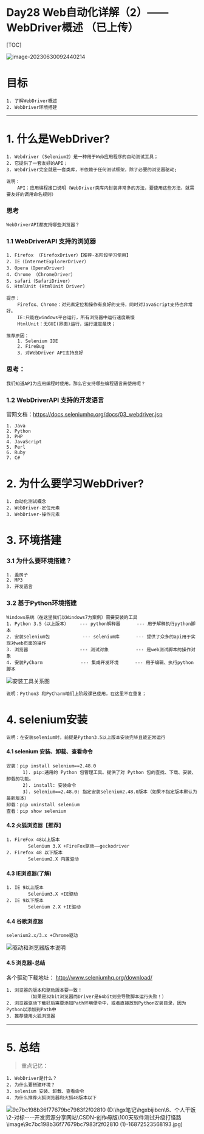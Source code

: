 # Day28 Web自动化详解（2）——WebDriver概述  （已上传）

[TOC]

![image-20230630092440214](https://the-toast.oss-cn-shenzhen.aliyuncs.com/image-20230630092440214.png)



# 目标

```
1. 了解WebDriver概述
2. WebDriver环境搭建
```

------

# 1. 什么是WebDriver?

```
1. Webdriver (Selenium2）是一种用于Web应用程序的自动测试工具；
2. 它提供了一套友好的API；
3. Webdriver完全就是一套类库，不依赖于任何测试框架，除了必要的浏览器驱动;

说明：
    API：应用编程接口说明（WebDriver类库内封装非常多的方法，要使用这些方法，就需要友好的调用命名规则）
```

### 思考

```
WebDriverAPI都支持哪些浏览器？
```

### 1.1 WebDriverAPI 支持的浏览器

```
1. Firefox （FirefoxDriver）【推荐-本阶段学习使用】
2. IE（InternetExplorerDriver）
3. Opera（OperaDriver）
4. Chrome （ChromeDriver）
5. safari（SafariDriver）
6. HtmlUnit (HtmlUnit Driver)

提示：
    Firefox、Chrome：对元素定位和操作有良好的支持，同时对JavaScript支持也非常好。
    IE:只能在windows平台运行，所有浏览器中运行速度最慢
    HtmlUnit：无GUI(界面)运行，运行速度最快；

推荐原因：
    1. Selenium IDE
    2. FireBug
    3. 对WebDriver API支持良好
```

### 思考：

```
我们知道API为应用编程时使用，那么它支持哪些编程语言来使用呢？
```

### 1.2 WebDriverAPI 支持的开发语言

官网文档：https://docs.seleniumhq.org/docs/03_webdriver.jsp

```
1. Java
2. Python
3. PHP
4. JavaScript
5. Perl
6. Ruby
7. C#
```

# 2. 为什么要学习WebDriver?

```
1. 自动化测试概念
2. WebDriver-定位元素
3. WebDriver-操作元素
```

# 3. 环境搭建

### 3.1 为什么要环境搭建？

```
1. 盖房子
2. MP3
3. 开发语言
```

### 3.2 基于Python环境搭建

```
Windows系统（在这里我们以Windows7为案例）需要安装的工具
1. Python 3.5（以上版本）    --- python解释器      --- 用于解释执行python脚本
2. 安装selenium包            --- selenium库      --- 提供了众多的api用于实现对web页面的操作
3. 浏览器                   --- 测试对象          --- 是web测试脚本的操作对象
4. 安装PyCharm              --- 集成开发环境      --- 用于编辑、执行python脚本
```

![安装工具关系图](https://the-toast.oss-cn-shenzhen.aliyuncs.com/install_pkgs.jpg)

```
说明：Python3 和PyCharm咱们上阶段课已使用，在这里不在重复；        
```

# 4. selenium安装

```
说明：在安装selenium时，前提是Python3.5以上版本安装完毕且能正常运行
```

#### 4.1 selenium 安装、卸载、查看命令

```
安装：pip install selenium==2.48.0
      1). pip:通用的 Python 包管理工具。提供了对 Python 包的查找、下载、安装、卸载的功能。 
      2). install: 安装命令
      3). selenium==2.48.0: 指定安装selenium2.48.0版本（如果不指定版本默认为最新版本）
卸载：pip uninstall selenium
查看：pip show selenium
```

#### 4.2 火狐浏览器【推荐】

```
1. FireFox 48以上版本
        Selenium 3.X +FireFox驱动——geckodriver
2. Firefox 48 以下版本
        Selenium2.X 内置驱动
```

#### 4.3 IE浏览器(了解)

```
1. IE 9以上版本
        Selenium3.X +IE驱动
2. IE 9以下版本
        Selenium 2.X +IE驱动
```

#### 4.4 谷歌浏览器

```
selenium2.x/3.x +Chrome驱动
```

![驱动和浏览器版本说明](https://the-toast.oss-cn-shenzhen.aliyuncs.com/Chrome01.png)

#### 4.5 浏览器-总结

各个驱动下载地址： http://www.seleniumhq.org/download/

```
1. 浏览器的版本和驱动版本要一致！ 
        （如果是32bit浏览器而Driver是64bit则会导致脚本运行失败！）
2. 浏览器驱动下载好后需要添加Path环境便令中，或者直接放到Python安装目录，因为Python以添加到Path中
3. 推荐使用火狐浏览器
```

------

# 5. 总结

> 重点记忆：

```
1. WebDriver是什么？
2. 为什么要搭建环境？
3. selenium 安装、卸载、查看命令
4. 为什么推荐火狐浏览器和火狐48版本以下
```



![9c7bc198b36f77679bc7983f2f02810 (D:\hgx笔记\hgxbijiben\6、个人干饭\2-对标----开发资源分享网站\CSDN-创作母版\100天软件测试升级打怪路\image\9c7bc198b36f77679bc7983f2f02810 (1)-16872523568193.jpg)](https://the-toast.oss-cn-shenzhen.aliyuncs.com/9c7bc198b36f77679bc7983f2f02810%20(1)-16872523568193.jpg)



